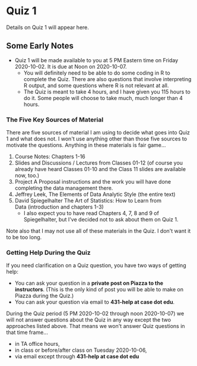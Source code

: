 Quiz 1
================

Details on Quiz 1 will appear here.

## Some Early Notes

- Quiz 1 will be made available to you at 5 PM Eastern time on Friday 2020-10-02. It is due at Noon on 2020-10-07.
    - You will definitely need to be able to do some coding in R to complete the Quiz. There are also questions that involve interpreting R output, and some questions where R is not relevant at all.
    - The Quiz is meant to take 4 hours, and I have given you 115 hours to do it. Some people will choose to take much, much longer than 4 hours.

### The Five Key Sources of Material

There are five sources of material I am using to decide what goes into Quiz 1 and what does not. I won't use anything other than those five sources to motivate the questions. Anything in these materials is fair game...

1. Course Notes: Chapters 1-16
2. Slides and Discussions / Lectures from Classes 01-12 (of course you already have heard Classes 01-10 and the Class 11 slides are available now, too.)
3. Project A Proposal instructions and the work you will have done completing the data management there.
4. Jeffrey Leek, The Elements of Data Analytic Style (the entire text)
5. David Spiegelhalter The Art of Statistics: How to Learn from Data (introduction and chapters 1-3)
    - I also expect you to have read Chapters 4, 7, 8 and 9 of Spiegelhalter, but I've decided not to ask about them on Quiz 1.

Note also that I may not use all of these materials in the Quiz. I don't want it to be too long. 

### Getting Help During the Quiz

If you need clarification on a Quiz question, you have two ways of getting help:

- You can ask your question in a **private post on Piazza to the instructors**. (This is the only kind of post you will be able to make on Piazza during the Quiz.)
- You can ask your question via email to **431-help at case dot edu**. 

During the Quiz period (5 PM 2020-10-02 through noon 2020-10-07) we will not answer questions about the Quiz in any way except the two approaches listed above. 
That means we won't answer Quiz questions in that time frame...

- in TA office hours,
- in class or before/after class on Tuesday 2020-10-06,
- via email except through **431-help at case dot edu** 

